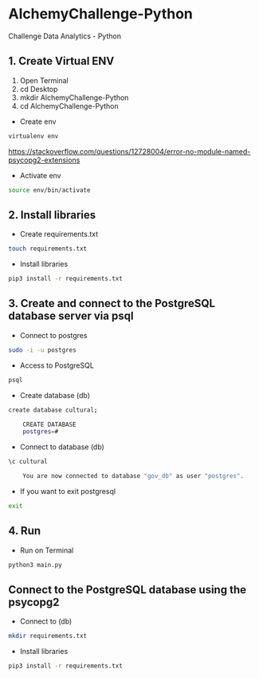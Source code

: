 # AlchemyChallenge-Python
 Challenge Data Analytics - Python

## 1. Create Virtual ENV

1. Open Terminal
2. cd Desktop
3. mkdir AlchemyChallenge-Python
4. cd AlchemyChallenge-Python

- Create env

```bash
virtualenv env
```

https://stackoverflow.com/questions/12728004/error-no-module-named-psycopg2-extensions

- Activate env

```bash
source env/bin/activate
```
 
## 2. Install libraries

- Create requirements.txt

```bash
touch requirements.txt
```

- Install libraries

```bash
pip3 install -r requirements.txt
```


## 3. Create and connect to the PostgreSQL database server via psql

- Connect to postgres

```bash
sudo -i -u postgres
```

- Access to PostgreSQL

```bash
psql
```

- Create database (db)

```bash
create database cultural;

    CREATE DATABASE
    postgres=#
```

- Connect to database (db)

```bash
\c cultural

    You are now connected to database "gov_db" as user "postgres".
```

- If you want to exit postgresql

```bash
exit
```

## 4. Run

- Run on Terminal

```bash
python3 main.py
```

## Connect to the PostgreSQL database using the psycopg2

- Connect to (db)

```bash
mkdir requirements.txt
```

- Install libraries

```bash
pip3 install -r requirements.txt
```
